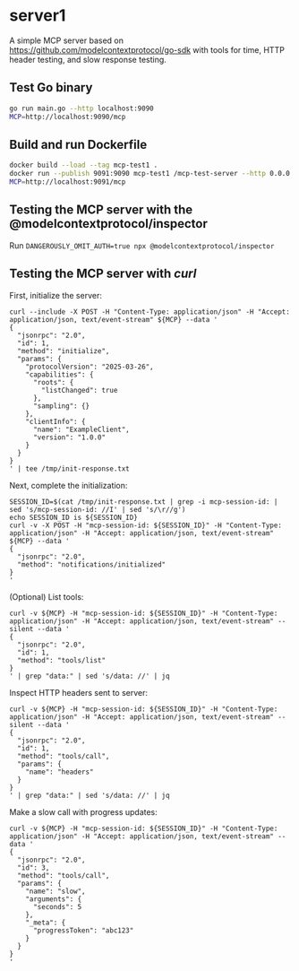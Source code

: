 # server1

A simple MCP server based on https://github.com/modelcontextprotocol/go-sdk
with tools for time, HTTP header testing, and slow response testing.

## Test Go binary

```bash
go run main.go --http localhost:9090
MCP=http://localhost:9090/mcp
```

## Build and run Dockerfile

```bash
docker build --load --tag mcp-test1 . 
docker run --publish 9091:9090 mcp-test1 /mcp-test-server --http 0.0.0.0:9090
MCP=http://localhost:9091/mcp
```

## Testing the MCP server with the @modelcontextprotocol/inspector

Run `DANGEROUSLY_OMIT_AUTH=true npx @modelcontextprotocol/inspector`

## Testing the MCP server with _curl_

First, initialize the server:

```
curl --include -X POST -H "Content-Type: application/json" -H "Accept: application/json, text/event-stream" ${MCP} --data '
{
  "jsonrpc": "2.0",
  "id": 1,
  "method": "initialize",
  "params": {
    "protocolVersion": "2025-03-26",
    "capabilities": {
      "roots": {
        "listChanged": true
      },
      "sampling": {}
    },
    "clientInfo": {
      "name": "ExampleClient",
      "version": "1.0.0"
    }
  }
}
' | tee /tmp/init-response.txt
```

Next, complete the initialization:

```
SESSION_ID=$(cat /tmp/init-response.txt | grep -i mcp-session-id: | sed 's/mcp-session-id: //I' | sed 's/\r//g')
echo SESSION_ID is ${SESSION_ID}
curl -v -X POST -H "mcp-session-id: ${SESSION_ID}" -H "Content-Type: application/json" -H "Accept: application/json, text/event-stream" ${MCP} --data '
{
  "jsonrpc": "2.0",
  "method": "notifications/initialized"
}
'
```

(Optional) List tools:

```
curl -v ${MCP} -H "mcp-session-id: ${SESSION_ID}" -H "Content-Type: application/json" -H "Accept: application/json, text/event-stream" --silent --data '
{
  "jsonrpc": "2.0",
  "id": 1,
  "method": "tools/list"
}
' | grep "data:" | sed 's/data: //' | jq
```

Inspect HTTP headers sent to server:

```
curl -v ${MCP} -H "mcp-session-id: ${SESSION_ID}" -H "Content-Type: application/json" -H "Accept: application/json, text/event-stream" --silent --data '
{
  "jsonrpc": "2.0",
  "id": 1,
  "method": "tools/call",
  "params": {
    "name": "headers"
  }
}
' | grep "data:" | sed 's/data: //' | jq
```

Make a slow call with progress updates:

```
curl -v ${MCP} -H "mcp-session-id: ${SESSION_ID}" -H "Content-Type: application/json" -H "Accept: application/json, text/event-stream" --data '
{
  "jsonrpc": "2.0",
  "id": 3,
  "method": "tools/call",
  "params": {
    "name": "slow",
    "arguments": {
      "seconds": 5
    },
    "_meta": {
      "progressToken": "abc123"
    }
  }
}
'
```
